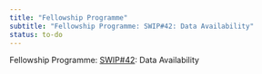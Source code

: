 ```yaml
---
title: "Fellowship Programme"
subtitle: "Fellowship Programme: SWIP#42: Data Availability"
status: to-do
---
```


Fellowship Programme: [SWIP#42](https://github.com/ethersphere/SWIPs/pull/42/files): Data Availability
